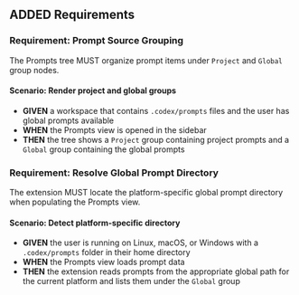 ## ADDED Requirements
### Requirement: Prompt Source Grouping
The Prompts tree MUST organize prompt items under `Project` and `Global` group nodes.

#### Scenario: Render project and global groups
- **GIVEN** a workspace that contains `.codex/prompts` files and the user has global prompts available
- **WHEN** the Prompts view is opened in the sidebar
- **THEN** the tree shows a `Project` group containing project prompts and a `Global` group containing the global prompts

### Requirement: Resolve Global Prompt Directory
The extension MUST locate the platform-specific global prompt directory when populating the Prompts view.

#### Scenario: Detect platform-specific directory
- **GIVEN** the user is running on Linux, macOS, or Windows with a `.codex/prompts` folder in their home directory
- **WHEN** the Prompts view loads prompt data
- **THEN** the extension reads prompts from the appropriate global path for the current platform and lists them under the `Global` group
